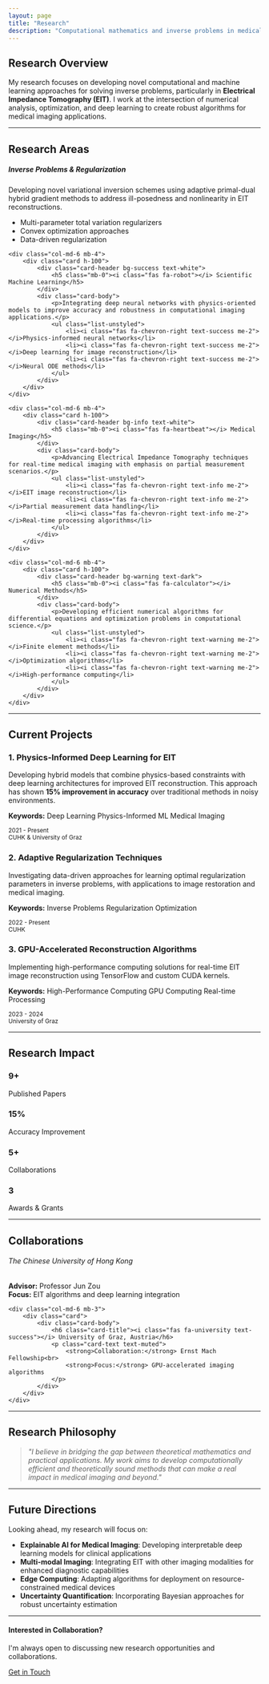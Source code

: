 ```yaml
---
layout: page
title: "Research"
description: "Computational mathematics and inverse problems in medical imaging"
---
```


## Research Overview

My research focuses on developing novel computational and machine learning approaches for solving inverse problems, particularly in **Electrical Impedance Tomography (EIT)**. I work at the intersection of numerical analysis, optimization, and deep learning to create robust algorithms for medical imaging applications.

---

## Research Areas

<div class="row">
    <div class="col-md-6 mb-4">
        <div class="card h-100">
            <div class="card-header bg-primary text-white">
                <h5 class="mb-0"><i class="fas fa-brain"></i> Inverse Problems & Regularization</h5>
            </div>
            <div class="card-body">
                <p>Developing novel variational inversion schemes using adaptive primal-dual hybrid gradient methods to address ill-posedness and nonlinearity in EIT reconstructions.</p>
                <ul class="list-unstyled">
                    <li><i class="fas fa-chevron-right text-primary me-2"></i>Multi-parameter total variation regularizers</li>
                    <li><i class="fas fa-chevron-right text-primary me-2"></i>Convex optimization approaches</li>
                    <li><i class="fas fa-chevron-right text-primary me-2"></i>Data-driven regularization</li>
                </ul>
            </div>
        </div>
    </div>
    
    <div class="col-md-6 mb-4">
        <div class="card h-100">
            <div class="card-header bg-success text-white">
                <h5 class="mb-0"><i class="fas fa-robot"></i> Scientific Machine Learning</h5>
            </div>
            <div class="card-body">
                <p>Integrating deep neural networks with physics-oriented models to improve accuracy and robustness in computational imaging applications.</p>
                <ul class="list-unstyled">
                    <li><i class="fas fa-chevron-right text-success me-2"></i>Physics-informed neural networks</li>
                    <li><i class="fas fa-chevron-right text-success me-2"></i>Deep learning for image reconstruction</li>
                    <li><i class="fas fa-chevron-right text-success me-2"></i>Neural ODE methods</li>
                </ul>
            </div>
        </div>
    </div>
    
    <div class="col-md-6 mb-4">
        <div class="card h-100">
            <div class="card-header bg-info text-white">
                <h5 class="mb-0"><i class="fas fa-heartbeat"></i> Medical Imaging</h5>
            </div>
            <div class="card-body">
                <p>Advancing Electrical Impedance Tomography techniques for real-time medical imaging with emphasis on partial measurement scenarios.</p>
                <ul class="list-unstyled">
                    <li><i class="fas fa-chevron-right text-info me-2"></i>EIT image reconstruction</li>
                    <li><i class="fas fa-chevron-right text-info me-2"></i>Partial measurement data handling</li>
                    <li><i class="fas fa-chevron-right text-info me-2"></i>Real-time processing algorithms</li>
                </ul>
            </div>
        </div>
    </div>
    
    <div class="col-md-6 mb-4">
        <div class="card h-100">
            <div class="card-header bg-warning text-dark">
                <h5 class="mb-0"><i class="fas fa-calculator"></i> Numerical Methods</h5>
            </div>
            <div class="card-body">
                <p>Developing efficient numerical algorithms for differential equations and optimization problems in computational science.</p>
                <ul class="list-unstyled">
                    <li><i class="fas fa-chevron-right text-warning me-2"></i>Finite element methods</li>
                    <li><i class="fas fa-chevron-right text-warning me-2"></i>Optimization algorithms</li>
                    <li><i class="fas fa-chevron-right text-warning me-2"></i>High-performance computing</li>
                </ul>
            </div>
        </div>
    </div>
</div>

---

## Current Projects

### 1. Physics-Informed Deep Learning for EIT
<div class="card mb-4">
    <div class="card-body">
        <div class="row">
            <div class="col-md-8">
                <p class="card-text">
                    Developing hybrid models that combine physics-based constraints with deep learning architectures 
                    for improved EIT reconstruction. This approach has shown <strong>15% improvement in accuracy</strong> 
                    over traditional methods in noisy environments.
                </p>
                <p><strong>Keywords:</strong> 
                    <span class="badge bg-light text-dark me-1">Deep Learning</span>
                    <span class="badge bg-light text-dark me-1">Physics-Informed ML</span>
                    <span class="badge bg-light text-dark me-1">Medical Imaging</span>
                </p>
            </div>
            <div class="col-md-4">
                <div class="text-muted">
                    <small><i class="fas fa-calendar"></i> 2021 - Present</small><br>
                    <small><i class="fas fa-map-marker-alt"></i> CUHK & University of Graz</small>
                </div>
            </div>
        </div>
    </div>
</div>

### 2. Adaptive Regularization Techniques
<div class="card mb-4">
    <div class="card-body">
        <div class="row">
            <div class="col-md-8">
                <p class="card-text">
                    Investigating data-driven approaches for learning optimal regularization parameters in 
                    inverse problems, with applications to image restoration and medical imaging.
                </p>
                <p><strong>Keywords:</strong> 
                    <span class="badge bg-light text-dark me-1">Inverse Problems</span>
                    <span class="badge bg-light text-dark me-1">Regularization</span>
                    <span class="badge bg-light text-dark me-1">Optimization</span>
                </p>
            </div>
            <div class="col-md-4">
                <div class="text-muted">
                    <small><i class="fas fa-calendar"></i> 2022 - Present</small><br>
                    <small><i class="fas fa-map-marker-alt"></i> CUHK</small>
                </div>
            </div>
        </div>
    </div>
</div>

### 3. GPU-Accelerated Reconstruction Algorithms
<div class="card mb-4">
    <div class="card-body">
        <div class="row">
            <div class="col-md-8">
                <p class="card-text">
                    Implementing high-performance computing solutions for real-time EIT image reconstruction 
                    using TensorFlow and custom CUDA kernels.
                </p>
                <p><strong>Keywords:</strong> 
                    <span class="badge bg-light text-dark me-1">High-Performance Computing</span>
                    <span class="badge bg-light text-dark me-1">GPU Computing</span>
                    <span class="badge bg-light text-dark me-1">Real-time Processing</span>
                </p>
            </div>
            <div class="col-md-4">
                <div class="text-muted">
                    <small><i class="fas fa-calendar"></i> 2023 - 2024</small><br>
                    <small><i class="fas fa-map-marker-alt"></i> University of Graz</small>
                </div>
            </div>
        </div>
    </div>
</div>

---

## Research Impact

<div class="row text-center mb-5">
    <div class="col-md-3 mb-3">
        <div class="card">
            <div class="card-body">
                <h3 class="text-primary">9+</h3>
                <p class="text-muted mb-0">Published Papers</p>
            </div>
        </div>
    </div>
    <div class="col-md-3 mb-3">
        <div class="card">
            <div class="card-body">
                <h3 class="text-success">15%</h3>
                <p class="text-muted mb-0">Accuracy Improvement</p>
            </div>
        </div>
    </div>
    <div class="col-md-3 mb-3">
        <div class="card">
            <div class="card-body">
                <h3 class="text-info">5+</h3>
                <p class="text-muted mb-0">Collaborations</p>
            </div>
        </div>
    </div>
    <div class="col-md-3 mb-3">
        <div class="card">
            <div class="card-body">
                <h3 class="text-warning">3</h3>
                <p class="text-muted mb-0">Awards & Grants</p>
            </div>
        </div>
    </div>
</div>

---

## Collaborations

<div class="row">
    <div class="col-md-6 mb-3">
        <div class="card">
            <div class="card-body">
                <h6 class="card-title"><i class="fas fa-university text-primary"></i> The Chinese University of Hong Kong</h6>
                <p class="card-text text-muted">
                    <strong>Advisor:</strong> Professor Jun Zou<br>
                    <strong>Focus:</strong> EIT algorithms and deep learning integration
                </p>
            </div>
        </div>
    </div>
    
    <div class="col-md-6 mb-3">
        <div class="card">
            <div class="card-body">
                <h6 class="card-title"><i class="fas fa-university text-success"></i> University of Graz, Austria</h6>
                <p class="card-text text-muted">
                    <strong>Collaboration:</strong> Ernst Mach Fellowship<br>
                    <strong>Focus:</strong> GPU-accelerated imaging algorithms
                </p>
            </div>
        </div>
    </div>
</div>

---

## Research Philosophy

> *"I believe in bridging the gap between theoretical mathematics and practical applications. My work aims to develop computationally efficient and theoretically sound methods that can make a real impact in medical imaging and beyond."*

---

## Future Directions

Looking ahead, my research will focus on:

- **Explainable AI for Medical Imaging**: Developing interpretable deep learning models for clinical applications
- **Multi-modal Imaging**: Integrating EIT with other imaging modalities for enhanced diagnostic capabilities  
- **Edge Computing**: Adapting algorithms for deployment on resource-constrained medical devices
- **Uncertainty Quantification**: Incorporating Bayesian approaches for robust uncertainty estimation

---

<div class="text-center mt-5">
    <h4>Interested in Collaboration?</h4>
    <p class="lead">I'm always open to discussing new research opportunities and collaborations.</p>
    <a href="mailto:abdgafartunde@link.cuhk.edu.hk" class="btn btn-primary">
        <i class="fas fa-envelope"></i> Get in Touch
    </a>
</div>
